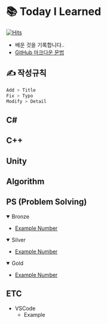 <!--------------------------------------------------------->
<!-----------------------Title----------------------------->
<!--------------------------------------------------------->
# :books: Today I Learned
[![Hits](https://hits.seeyoufarm.com/api/count/incr/badge.svg?url=https%3A%2F%2Fgithub.com%2FMinssuy99&count_bg=%238E9AFF&title_bg=%23555555&icon=&icon_color=%23E7E7E7&title=hits&edge_flat=false)](https://github.com/Minssuy99)
* 배운 것을 기록합니다..
* [GitHub 마크다운 문법](https://docs.github.com/ko/get-started/writing-on-github/getting-started-with-writing-and-formatting-on-github/basic-writing-and-formatting-syntax)








<!--------------------------------------------------------->
<!------------------------Rules---------------------------->
<!--------------------------------------------------------->
## :writing_hand: 작성규칙

```bash
Add > Title
Fix > Typo
Modify > Detail
```








<!--------------------------------------------------------->
<!----------------------------C#--------------------------->
<!--------------------------------------------------------->
## C#










<!--------------------------------------------------------->
<!----------------------------C++--------------------------->
<!--------------------------------------------------------->
## C++











<!--------------------------------------------------------->
<!---------------------------Unity------------------------->
<!--------------------------------------------------------->
## Unity











<!--------------------------------------------------------->
<!---------------------------Algorithm--------------------->
<!--------------------------------------------------------->
## Algorithm













<!--------------------------------------------------------->
<!------------------------PS------------------------------->
<!--------------------------------------------------------->
## PS (Problem Solving)

<details open>
<summary>Bronze</summary>

- <a href="https://naver.com" target="_blank">Example Number</a>

 </details>

<!--------------------------------------------------------->
<!--------------------------------------------------------->
<!--------------------------------------------------------->

<details open>
<summary>Silver</summary>

- <a href="https://naver.com" target="_blank">Example Number</a>

 </details>

<!--------------------------------------------------------->
<!--------------------------------------------------------->
<!--------------------------------------------------------->

<details open>
<summary>Gold</summary>

- <a href="https://naver.com" target="_blank">Example Number</a>

 </details>
 <!--------------------------------------------------------->
 <!--------------------------------------------------------->
 <!--------------------------------------------------------->














 <!--------------------------------------------------------->
 <!---------------------------ETC--------------------------->
 <!--------------------------------------------------------->
 ## ETC
 * VSCode
    * Example
